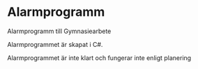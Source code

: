 # Alarmprogramm
Alarmprogramm till Gymnasiearbete

Alarmprogrammet är skapat i C#.

Alarmprogrammet är inte klart och fungerar inte enligt planering 
